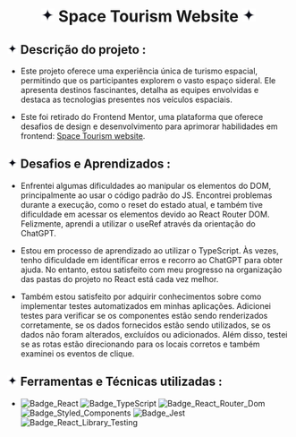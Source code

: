 <h1 align="center"><img src="./public/logo.svg" alt="Logo" width="24">  Space Tourism Website <img src="./public/logo.svg" alt="Logo" width="24"></h1>

<h2><img src="./public/logo.svg" alt="Logo" width="18"> Descrição do projeto :</h2>

- Este projeto oferece uma experiência única de turismo espacial, permitindo que os participantes explorem o vasto espaço sideral. Ele apresenta destinos fascinantes, detalha as equipes envolvidas e destaca as tecnologias presentes nos veículos espaciais.

- Este foi retirado do Frontend Mentor, uma plataforma que oferece desafios de design e desenvolvimento para aprimorar habilidades em frontend: [Space Tourism website](https://www.frontendmentor.io/challenges/space-tourism-multipage-website-gRWj1URZ3).

<h2><img src="./public/logo.svg" alt="Logo" width="18"> Desafios e Aprendizados :</h2>

 - Enfrentei algumas dificuldades ao manipular os elementos do DOM, principalmente ao usar o código padrão do JS. Encontrei problemas durante a execução, como o reset do estado atual, e também tive dificuldade em acessar os elementos devido ao React Router DOM. Felizmente, aprendi a utilizar o useRef através da orientação do ChatGPT.

 - Estou em processo de aprendizado ao utilizar o TypeScript. Às vezes, tenho dificuldade em identificar erros e recorro ao ChatGPT para obter ajuda. No entanto, estou satisfeito com meu progresso na organização das pastas do projeto no React está cada vez melhor.

 - Também estou satisfeito por adquirir conhecimentos sobre como implementar testes automatizados em minhas aplicações. Adicionei testes para verificar se os componentes estão sendo renderizados corretamente, se os dados fornecidos estão sendo utilizados, se os dados não foram alterados, excluídos ou adicionados. Além disso, testei se as rotas estão direcionando para os locais corretos e também examinei os eventos de clique.

<h2><img src="./public/logo.svg" alt="Logo" width="18"> Ferramentas e Técnicas utilizadas :</h2>

  - ![Badge_React](https://img.shields.io/badge/React-20232A?style=for-the-badge&logo=react) ![Badge_TypeScript](https://img.shields.io/badge/TypeScript-007ACC?style=for-the-badge&logo=typescript&logoColor=white) ![Badge_React_Router_Dom](https://img.shields.io/badge/React_Router-CA4245?style=for-the-badge&logo=react-router&logoColor=white) ![Badge_Styled_Components](https://img.shields.io/badge/styled--components-DB7093?style=for-the-badge&logo=styled-components&logoColor=white) ![Badge_Jest](https://img.shields.io/badge/Jest-323330?style=for-the-badge&logo=Jest&logoColor=white&color=red) ![Badge_React_Library_Testing](https://img.shields.io/badge/testing%20library-323330?style=for-the-badge&logo=testing-library&logoColor=red)